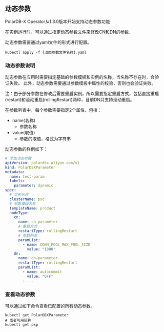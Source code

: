 ## 动态参数
PolarDB-X Operator从1.3.0版本开始支持动态参数功能

在实例运行时，可以通过指定动态参数文件来修改CN和DN的参数.

动态参数需要通过yaml文件的形式进行配置。

```shell
kubectl apply -f {动态参数文件名称}.yaml
```

### 动态参数说明

动态参数在应用时需要指定基础的参数模板和实例的名称，当名称不存在时，会验证失败。
此外，动态参数需要通过参数模板中属性的校验，否则也会验证失败。

注：由于部分参数在修改后需要重启实例，所以需要指定重启方式，包括直接重启(restart)和滚动重启(rollingRestart)两种，目前DN只支持滚动重启。

在参数列表中，每个参数需要指定2个属性，包括：
- name(名称)
    - 参数名称
- value(取值)
    - 参数的取值，格式为字符串

动态参数的样例如下：

```yaml
# 添加动态参数
apiVersion: polardbx.aliyun.com/v1
kind: PolarDBXParameter
metadata:
  name: test-param
  labels:
    parameter: dynamic
spec:
  # 实例名称
  clusterName: pxc
  # 参数模板名称
  templateName: product
  nodeType:
    cn:
      name: cn-parameter
      # 重启方式
      restartType: rollingRestart
      # 参数列表
      paramList:
        - name: CONN_POOL_MAX_POOL_SIZE
          value: "1000"
    dn:
      name: dn-parameter
      restartType: rollingRestart
      paramList:
        - name: autocommit
          value: "OFF"
        - ...
```

### 查看动态参数

可以通过如下命令查看已配置的所有动态参数。

```shell
kubectl get PolarDBXParameter
# 或者可用简称
kubectl get pxp
```